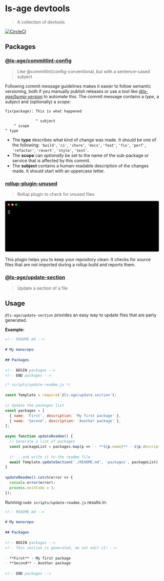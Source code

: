 # ls-age devtools

> A collection of devtools

[![CircleCI](https://circleci.com/gh/ls-age/devtools.svg?style=svg)](https://circleci.com/gh/ls-age/devtools)

<!-- BEGIN packages -->
<!-- This section is generated, do not edit it! -->

## Packages

### [@ls-age/commitlint-config](packages/commitlint-config)

> Like @commitlint/config-conventional, but with a sentence-cased subject

Following commit message guidelines makes it easier to follow semantic versioning, both if you manually publish releases or use a tool like [_@ls-age/bump-version_](https://github.com/ls-age/bump-version) to automate this. The commit message contains a _type_, a _subject_ and (optionally) a _scope_:

```
fix(package): This is what happened

              ^ subject
    ^ scope
^ type
```

- The **type** describes what kind of change was made. It should be one of the following: `'build'`, `'ci'`, `'chore'`, `'docs'`, `'feat'`, `'fix'`, `'perf'`, `'refactor'`, `'revert'`, `'style'`, `'test'`.
- The **scope** can _optionally_ be set to the name of the sub-package or service that is affected by this commit.
- The **subject** contains a human-readable description of the changes made. It should start with an uppercase letter.

### [rollup-plugin-unused](packages/rollup-plugin-unused)

> Rollup plugin to check for unused files

![Usage](./packages/rollup-plugin-unused/docs/assets/usage.svg)

This plugin helps you to keep your repository clean: It checks for source files that are not imported during a rollup build and reports them.

### [@ls-age/update-section](packages/update-section)

> Update a section of a file

## Usage

`@ls-age/update-section` provides an easy way to update files that are party generated.

**Example:**

<!-- BEGIN readme-before -->
<!-- This section is generated, do not edit it! -->

```md
<!-- README.md -->

# My monorepo

## Packages

<!-- BEGIN packages -->
<!-- END packages -->
```

<!-- END readme-before -->

<!-- BEGIN sample-source -->
<!-- This section is generated, do not edit it! -->

```js
/* scripts/update-readme.js */

const Template = require('@ls-age/update-section');

// Update the packages list
const packages = [
  { name: 'First', description: 'My first package' },
  { name: 'Second', description: 'Another package' },
];

async function updateReadme() {
  // Generate a list of packages
  const packageList = packages.map(p => `- **${p.name}** - ${p.description}`).join('\n');

  // ...and write it to the readme file
  await Template.updateSection('./README.md', 'packages', packageList);
}

updateReadme().catch(error => {
  console.error(error);
  process.exitCode = 1;
});
```

<!-- END sample-source -->

Running `node scripts/update-readme.js` results in:

<!-- BEGIN sample-result -->
<!-- This section is generated, do not edit it! -->

```md
<!-- README.md -->

# My monorepo

## Packages

<!-- BEGIN packages -->
<!-- This section is generated, do not edit it! -->

- **First** - My first package
- **Second** - Another package

<!-- END packages -->
```

<!-- END sample-result -->

<!-- END packages -->
